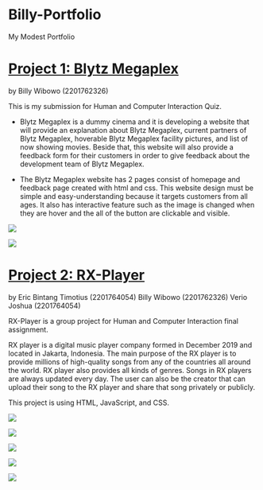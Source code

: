 # Billy-Portfolio
My Modest Portfolio



# [Project 1: Blytz Megaplex](https://github.com/billywibowo7/Blytz-Megaplex)
by Billy Wibowo (2201762326)

This is my submission for Human and Computer Interaction Quiz.

- Blytz Megaplex is a dummy cinema and it is developing a website that will provide an explanation about Blytz Megaplex, 
current partners of Blytz Megaplex, hoverable Blytz Megaplex facility pictures, and list of now showing movies.
Beside that, this website will also provide a feedback form for their customers in order to give feedback about the development team
of Blytz Megaplex.

- The Blytz Megaplex website has 2 pages consist of homepage and feedback page created with html and css. 
This website design must be simple and easy-understanding because it targets customers from all ages. It also has interactive feature such as
the image is changed when they are hover and the all of the button are clickable and visible. 


![](https://github.com/billywibowo7/Billy-Portfolio/blob/master-branch/images/homepageblytz.png)



![](https://github.com/billywibowo7/Billy-Portfolio/blob/master-branch/images/feedbackblytz.png)


# [Project 2: RX-Player](https://github.com/billywibowo7/RX-player)
by Eric Bintang Timotius (2201764054)
   Billy Wibowo (2201762326)
   Verio Joshua (2201764054)


RX-Player is a group project for Human and Computer Interaction final assignment.

RX player is a digital music player company formed in December 2019 and located in Jakarta, Indonesia. The main purpose of the RX player is to provide millions of high-quality songs from any of the countries all around the world. RX player also provides all kinds of genres. Songs in RX players are always updated every day. The user can also be the creator that can upload their song to the RX player and share that song privately or publicly.

This project is using HTML, JavaScript, and CSS.



![](https://github.com/billywibowo7/Billy-Portfolio/blob/master-branch/images/rxplayerAboutUs.png)


![](https://github.com/billywibowo7/Billy-Portfolio/blob/master-branch/images/resgistration.png)


![](https://github.com/billywibowo7/Billy-Portfolio/blob/master-branch/images/membership.png)


![](https://github.com/billywibowo7/Billy-Portfolio/blob/master-branch/images/musicbyGenre.png)


![](https://github.com/billywibowo7/Billy-Portfolio/blob/master-branch/images/top10music.png)
